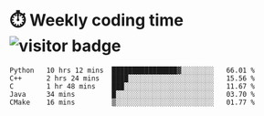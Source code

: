
# :stopwatch: Weekly coding time  ![visitor badge](https://visitor-badge.glitch.me/badge?page_id=cozgerest) 
<!--START_SECTION:waka-->
```text
Python   10 hrs 12 mins  ████████████████▓░░░░░░░░   66.01 % 
C++      2 hrs 24 mins   ████░░░░░░░░░░░░░░░░░░░░░   15.56 % 
C        1 hr 48 mins    ███░░░░░░░░░░░░░░░░░░░░░░   11.67 % 
Java     34 mins         █░░░░░░░░░░░░░░░░░░░░░░░░   03.70 % 
CMake    16 mins         ▒░░░░░░░░░░░░░░░░░░░░░░░░   01.77 % 
```
<!--END_SECTION:waka-->


<!-- <p> <img src="https://github-readme-stats.vercel.app/api?username=cozgerest&show_icons=true&hide_border=false" />  </p> -->

